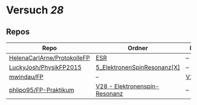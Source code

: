 # Versuch *28*

## Repos

|                               Repo                               |                                                        Ordner                                                         |                                                        PDFs                                                         |
|------------------------------------------------------------------|-----------------------------------------------------------------------------------------------------------------------|---------------------------------------------------------------------------------------------------------------------|
|[HelenaCarlArne/ProtokolleFP](../repo/HelenaCarlArne/ProtokolleFP)|[ESR](https://github.com/HelenaCarlArne/ProtokolleFP/tree/master/ESR)                                                  |–                                                                                                                    |
|[LuckyJosh/PhysikFP2015](../repo/LuckyJosh/PhysikFP2015)          |[5_ElektronenSpinResonanz[X]](https://github.com/LuckyJosh/PhysikFP2015/tree/master/5_ElektronenSpinResonanz%5BX%5D)   |–                                                                                                                    |
|[mwindau/FP](../repo/mwindau/FP)                                  |–                                                                                                                      |[V28.pdf](https://docs.google.com/viewer?url=https://raw.githubusercontent.com/mwindau/FP/master/FP_Bachelor/V28.pdf)|
|[phlipo95/FP-Praktikum](../repo/phlipo95/FP-Praktikum)            |[V28 - Elektronenspin-Resonanz](https://github.com/phlipo95/FP-Praktikum/tree/master/V28%20-%20Elektronenspin-Resonanz)|–                                                                                                                    |
